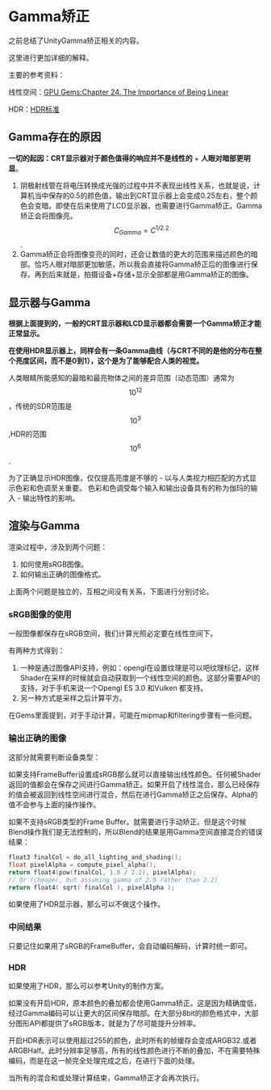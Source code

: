 # Gamma矫正

之前总结了UnityGamma矫正相关的内容。

这里进行更加详细的解释。

主要的参考资料：

线性空间：[GPU Gems:Chapter 24. The Importance of Being Linear](https://developer.nvidia.com/gpugems/GPUGems3/gpugems3_ch24.html)

HDR：[HDR标准](https://www.eizo.com.cn/global/library/management/ins-and-outs-of-hdr/index1.html)

## Gamma存在的原因

**一切的起因：CRT显示器对于颜色值得的响应并不是线性的** + **人眼对暗部更明显**。

1.  阴极射线管在将电压转换成光强的过程中并不表现出线性关系，也就是说，计算机当中保存的0.5的颜色值，输出到CRT显示器上会变成0.25左右，整个颜色会变暗。即使在后来使用了LCD显示器，也需要进行Gamma矫正。Gamma矫正会将图像亮。$$ C_{Gamma} = C^{1/2.2}$$.
2.  Gamma矫正会将图像变亮的同时，还会让数值的更大的范围来描述颜色的暗部。恰巧人眼对暗部更加敏感，所以我会直接将Gamma矫正后的图像进行保存。再到后来就是，拍摄设备+存储+显示全部都是用Gamma矫正的图像。

## 显示器与Gamma

**根据上面提到的，一般的CRT显示器和LCD显示器都会需要一个Gamma矫正才能正常显示。**

**在使用HDR显示器上，同样会有一条Gamma曲线（与CRT不同的是他的分布在整个亮度区间，而不是0到1），这个是为了能够配合人类的视觉。**

人类眼睛所能感知的最暗和最亮物体之间的差异范围（动态范围）通常为  $$ 10^{12} $$ ，传统的SDR范围是 $$  10^{3} $$ ,HDR的范围 $$ 10^{6} $$ . 

为了正确显示HDR图像，仅仅提高亮度是不够的 - 以与人类视力相匹配的方式显示色彩和色调至关重要。 色彩和色调受每个输入和输出设备具有的称为伽玛的输入 - 输出特性的影响。

## 渲染与Gamma

渲染过程中，涉及到两个问题：

1.  如何使用sRGB图像。
2.  如何输出正确的图像格式。

上面两个问题是独立的，互相之间没有关系，下面进行分别讨论。

### sRGB图像的使用

一般图像都保存在sRGB空间，我们计算光照必定要在线性空间下。

有两种方式得到：

1.   一种是通过图像API支持，例如：opengl在设置纹理是可以吧纹理标记，这样Shader在采样的时候就会自动获取到一个线性空间的颜色。这部分需要API的支持，对于手机来说一个Opengl ES 3.0 和Vulken 都支持。
2.  另一种方式是采样之后计算平方。

在Gems里面提到，对于手动计算，可能在mipmap和filtering步骤有一些问题。

### 输出正确的图像

这部分就需要判断设备类型：

如果支持FrameBuffer设置成sRGB那么就可以直接输出线性颜色。任何被Shader返回的值都会在保存之间进行Gamma矫正。如果开启了线性混合，那么已经保存的值会被返回到线性空间进行混合，然后在进行Gamma矫正之后保存。Alpha的值不会参与上面的操作操作。

如果不支持sRGB类型的Frame Buffer。就需要进行手动矫正。但是这个时候Blend操作我们是无法控制的，所以Blend的结果是用Gamma空间直接混合的错误结果：

```c
float3 finalCol = do_all_lighting_and_shading();
float pixelAlpha = compute_pixel_alpha();
return float4(pow(finalCol, 1.0 / 2.2), pixelAlpha);
// Or (cheaper, but assuming gamma of 2.0 rather than 2.2)
return float4( sqrt( finalCol ), pixelAlpha );
```

如果使用了HDR显示器，那么可以不做这个操作。

### 中间结果

只要记住如果用了sRGB的FrameBuffer，会自动编码解码，计算时统一即可。

### HDR

如果使用了HDR，那么可以参考Unity的制作方案。

如果没有开启HDR，原本颜色的叠加都会使用Gamma矫正。这是因为精确度低，经过Gamma编码可以让更大的区间保存暗部。在大部分8bit的颜色格式中，大部分图形API都提供了sRGB版本，就是为了尽可能提升分辨率。

开启HDR表示可以使用超过255的颜色，此时所有的帧缓存会变成ARGB32.或者ARGBHalf。此时分辨率足够高，所有的线性颜色进行不断的叠加，不在需要特殊编码，而是在这一帧完全处理完成之后，在进行下面的处理。

当所有的混合和或处理计算结束，Gamma矫正才会再次执行。



















